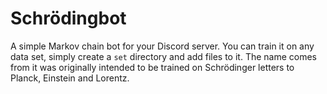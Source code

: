 # Schrödingbot

A simple Markov chain bot for your Discord server. You can train it on any data set, simply create a `set` directory and add files to it. The name comes from it was originally intended to be trained on Schrödinger letters to Planck, Einstein and Lorentz.